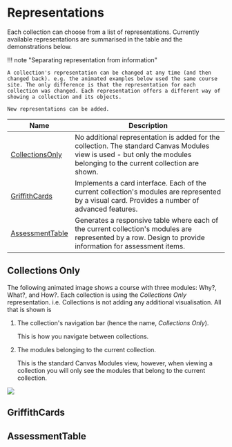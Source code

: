 # Representations

Each collection can choose from a list of representations. Currently available representations are summarised in the table and the demonstrations below.

!!! note "Separating representation from information"

    A collection's representation can be changed at any time (and then changed back). e.g. the animated examples below used the same course site. The only difference is that the representation for each collection was changed. Each representation offers a different way of showing a collection and its objects.

	New representations can be added.


| Name | Description |
| --- | --- |
| [CollectionsOnly](#collections-only) | No additional representation is added for the collection. The standard Canvas Modules view is used - but only the modules belonging to the current collection are shown. |
| [GriffithCards](#griffithcards) | Implements a card interface. Each of the current collection's modules are represented by a visual card. Provides a number of advanced features. |
| [AssessmentTable](#assessmenttable) | Generates a responsive table where each of the current collection's modules are represented by a row. Design to provide information for assessment items. |

## Collections Only

The following animated image shows a course with three modules: Why?, What?, and How?. Each collection is using the _Collections Only_ representation. i.e. Collections is not adding any additional visualisation. All that is shown is

1. The collection's navigation bar (hence the name, _Collections Only_).

    This is how you navigate between collections.

2. The modules belonging to the current collection.

	This is the standard Canvas Modules view, however, when viewing a collection you will only see the modules that belong to the current collection.

![](pics/animatedCollectionsOnly.gif)


## GriffithCards

## AssessmentTable